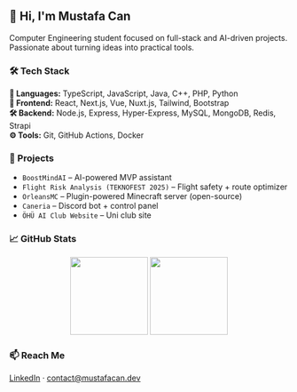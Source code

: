 ## 👋 Hi, I'm Mustafa Can

Computer Engineering student focused on full-stack and AI-driven projects. Passionate about turning ideas into practical tools.

### 🛠 Tech Stack

**🧠 Languages:** TypeScript, JavaScript, Java, C++, PHP, Python  
**🎨 Frontend:** React, Next.js, Vue, Nuxt.js, Tailwind, Bootstrap  
**🛠️ Backend:** Node.js, Express, Hyper-Express, MySQL, MongoDB, Redis, Strapi  
**⚙️ Tools:** Git, GitHub Actions, Docker

### 📂 Projects

- `BoostMindAI` – AI-powered MVP assistant  
- `Flight Risk Analysis (TEKNOFEST 2025)` – Flight safety + route optimizer  
- `OrleansMC` – Plugin-powered Minecraft server (open-source)  
- `Caneria` – Discord bot + control panel  
- `ÖHÜ AI Club Website` – Uni club site

### 📈 GitHub Stats

<p align="center">
  <img src="https://github-readme-stats.vercel.app/api?username=mustafacangoktas&show_icons=true&hide_border=true&theme=tokyonight" height="140" />
  <img src="https://github-readme-streak-stats.herokuapp.com/?user=mustafacangoktas&theme=tokyonight&hide_border=true" height="140" />
</p>

### 📫 Reach Me

[LinkedIn](https://www.linkedin.com/in/mustafacangoktas) · [contact@mustafacan.dev](mailto:contact@mustafacan.dev)
